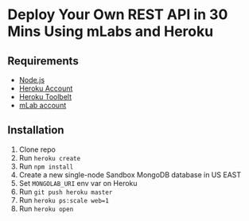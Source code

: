# Deploy Your Own REST API in 30 Mins Using mLabs and Heroku

## Requirements

* [Node.js](http://nodejs.org/)
* [Heroku Account](https://signup.heroku.com/)
* [Heroku Toolbelt](https://toolbelt.heroku.com/)
* [mLab account](https://mlab.com/signup/)

## Installation

1. Clone repo
2. Run `heroku create`
3. Run `npm install`
4. Create a new single-node Sandbox MongoDB database in US EAST
5. Set `MONGOLAB_URI` env var on Heroku
6. Run `git push heroku master`
7. Run `heroku ps:scale web=1`
8. Run `heroku open`

